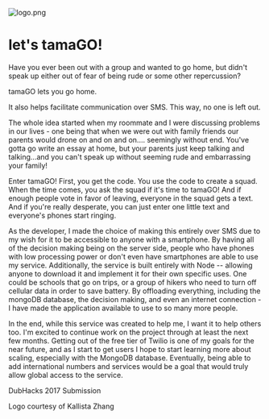 ![logo.png](https://github.com/fatcat2/tamaGO/blob/master/egg.png)

# let's tamaGO!

Have you ever been out with a group and wanted to go home, but didn't speak up either out of fear of being rude or some other repercussion?

tamaGO lets you go home.

It also helps facilitate communication over SMS. This way, no one is left out.

The whole idea started when my roommate and I were discussing problems in our lives - one being that when we were out with family friends our parents would drone on and on and on.... seemingly without end. You've gotta go write an essay at home, but your parents just keep talking and talking...and you can't speak up without seeming rude and embarrassing your family!

Enter tamaGO! First, you get the code. You use the code to create a squad. When the time comes, you ask the squad if it's time to tamaGO! And if enough people vote in favor of leaving, everyone in the squad gets a text. And if you're really desperate, you can just enter one little text and everyone's phones start ringing.

As the developer, I made the choice of making this entirely over SMS due to my wish for it to be accessible to anyone with a smartphone. By having all of the decision making being on the server side, people who have phones with low processing power or don't even have smartphones are able to use my service. Additionally, the service is built entirely with Node -- allowing anyone to download it and implement it for their own specific uses. One could be schools that go on trips, or a group of hikers who need to turn off cellular data in order to save battery. By offloading everything, including the mongoDB database, the decision making, and even an internet connection - I have made the application available to use to so many more people.

In the end, while this service was created to help me, I want it to help others too. I'm excited to continue work on the project through at least the next few months. Getting out of the free tier of Twilio is one of my goals for the near future, and as I start to get users I hope to start learning more about scaling, especially with the MongoDB database. Eventually, being able to add international numbers and services would be a goal that would truly allow global access to the service.

DubHacks 2017 Submission

Logo courtesy of Kallista Zhang

